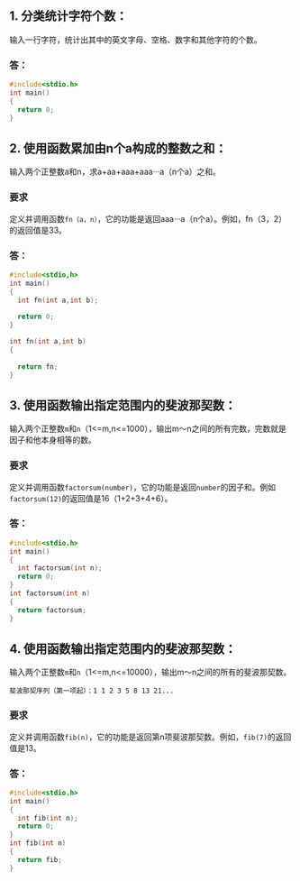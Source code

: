 ## 1. 分类统计字符个数：
输入一行字符，统计出其中的英文字母、空格、数字和其他字符的个数。
### 答：
```C
#include<stdio.h>
int main()
{
  return 0;
}
```
## 2. 使用函数累加由n个a构成的整数之和：
输入两个正整数a和n，求a+aa+aaa+aaa···a（n个a）之和。
### 要求
定义并调用函数`fn（a，n）`，它的功能是返回aaa···a（n个a）。例如，fn（3，2）的返回值是33。
### 答：
```C
#include<stdio,h>
int main()
{
  int fn(int a,int b);
  
  return 0;
}

int fn(int a,int b)
{
  
  return fn;
}
```
## 3. 使用函数输出指定范围内的斐波那契数：
输入两个正整数`m`和`n`（1<=m,n<=1000），输出m～n之间的所有完数，完数就是因子和他本身相等的数。
### 要求
定义并调用函数`factorsum(number)`，它的功能是返回`number`的因子和。例如`factorsum(12)`的返回值是16（1+2+3+4+6）。
### 答：
```C
#include<stdio.h>
int main()
{
  int factorsum(int n);
  return 0;
}
int factorsum(int n)
{
  return factorsum;
}
```
## 4. 使用函数输出指定范围内的斐波那契数：
输入两个正整数`m`和`n`（1<=m,n<=10000），输出m～n之间的所有的斐波那契数。
```
斐波那契序列（第一项起）：1 1 2 3 5 8 13 21...
```
### 要求
定义并调用函数`fib(n)`，它的功能是返回第n项斐波那契数。例如，`fib(7)`的返回值是13。
### 答：
```C
#include<stdio.h>
int main()
{
  int fib(int n);
  return 0;
}
int fib(int n)
{
  return fib;
}
```

